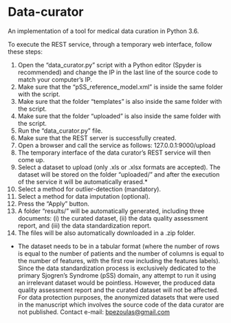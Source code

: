 # Data-curator
An implementation of a tool for medical data curation in Python 3.6.

To execute the REST service, through a temporary web interface, follow these steps:
1.	Open the “data_curator.py” script with a Python editor (Spyder is recommended) and change the IP in the last line of the source code to match your computer’s IP.
2.	Make sure that the “pSS_reference_model.xml” is inside the same folder with the script.
3.	Make sure that the folder “templates” is also inside the same folder with the script.
4.	Make sure that the folder “uploaded” is also inside the same folder with the script.
5.	Run the “data_curator.py” file.
6.	Make sure that the REST server is successfully created.
7.	Open a browser and call the service as follows: 127.0.0.1:9000/upload
8.	The temporary interface of the data curator’s REST service will then come up. 
9.	Select a dataset to upload (only .xls or .xlsx formats are accepted). The dataset will be stored on the folder “uploaded/” and after the execution of the service it will be automatically erased.*
10.	Select a method for outlier-detection (mandatory).
11.	Select a method for data imputation (optional).
12.	Press the “Apply” button.
13.	A folder “results/” will be automatically generated, including three documents: (i) the curated dataset, (ii) the data quality assessment report, and (iii) the data standardization report.
14.	The files will be also automatically downloaded in a .zip folder.

* The dataset needs to be in a tabular format (where the number of rows is equal to the number of patients and the number of columns is equal to the number of features, with the first row including the features labels). Since the data standardization process is exclusively dedicated to the primary Sjogren’s Syndrome (pSS) domain, any attempt to run it using an irrelevant dataset would be pointless. However, the produced data quality assessment report and the curated dataset will not be affected.
For data protection purposes, the anonymized datasets that were used in the manuscript which involves the source code of the data curator are not published.
Contact e-mail: bpezoulas@gmail.com 
